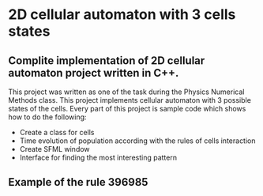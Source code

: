 # 2D cellular automaton with 3 cells states

## Complite implementation of 2D cellular automaton project written in C++.

This project was written as one of the task during the Physics Numerical Methods class. This project implements cellular automaton with 3 possible states of the cells. Every part of this project is sample code which shows how to do the following:
* Create a class for cells 
* Time evolution of population according with the rules of cells interaction 
* Create SFML window
* Interface for finding the most interesting pattern 

## Example of the rule 396985

